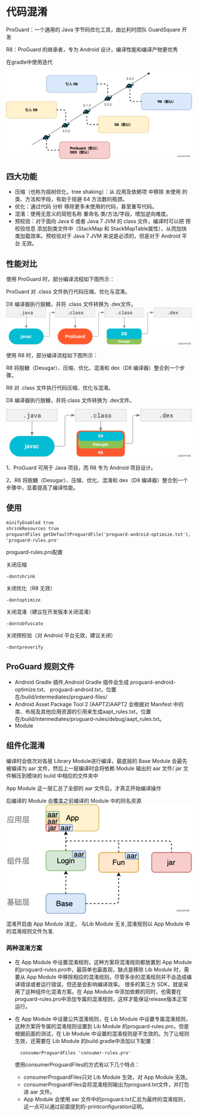 # 代码混淆
ProGuard：一个通用的 Java 字节码优化工具，由比利时团队 GuardSquare 开发

R8：ProGuard 的继承者，专为 Android 设计，编译性能和编译产物更优秀

在gradle中使用迭代

![](./hunxiao.png)

## 四大功能
* 压缩（也称为摇树优化，tree shaking）：从 应用及依赖项 中移除 未使用 的类、方法和字段，有助于规避 64 方法数的瓶颈。
* 优化：通过代码 分析 移除更多未使用的代码，甚至重写代码。
* 混淆：使用无意义的简短名称 重命名 类/方法/字段，增加逆向难度。
* 预校验：对于面向 Java 6 或者 Java 7 JVM 的 class 文件，编译时可以把 预校验信息 添加到类文件中（StackMap 和 StackMapTable属性），从而加快类加载效率。预校验对于 Java 7 JVM 来说是必须的，但是对于 Android 平台 无效。

## 性能对比
使用 ProGuard 时，部分编译流程如下图所示：

ProGuard 对 .class 文件执行代码压缩、优化与混淆。

D8 编译器执行脱糖，并将 .class 文件转换为 .dex文件。
![](./ProGuard.png)

使用 R8 时，部分编译流程如下图所示：

R8 将脱糖（Desugar）、压缩、优化、混淆和 dex（D8 编译器）整合到一个步骤。

R8 对 .class 文件执行代码压缩、优化与混淆。

D8 编译器执行脱糖，并将.class 文件转换为 .dex文件。

![](./R8.png)

1、ProGuard 可用于 Java 项目，而 R8 专为 Android 项目设计。

2、R8 将脱糖（Desugar）、压缩、优化、混淆和 dex（D8 编译器）整合到一个步骤中，显着提高了编译性能。

## 使用

	minifyEnabled true
    shrinkResources true
    proguardFiles getDefaultProguardFile('proguard-android-optimize.txt'), 'proguard-rules.pro'

proguard-rules.pro配置

关闭压缩

	-dontshrink

关闭优化（R8 无效）

	-dontoptimize


关闭混淆（建议在开发版本关闭混淆）

	-dontobfuscate


关闭预校验（对 Android 平台无效，建议关闭）

	-dontpreverify


## ProGuard 规则文件
* Android Gradle 插件,Android Gradle 插件会生成 proguard-android-optimize.txt、 proguard-android.txt，位置在<module-dir>/build/intermediates/proguard-files/
* Android Asset Package Tool 2 (AAPT2)AAPT2 会根据对 Manifest 中的类、布局及其他应用资源的引用来生成aapt_rules.txt，位置在<module-dir>/build/intermediates/proguard-rules/debug/aapt_rules.txt。
* Module

## 组件化混淆
编译时会依次对各层 Library Module进行编译，最底层的 Base Module 会最先被编译为 aar 文件，然后上一层编译时会将依赖 Module 输出的 aar 文件/ jar 文件解压到模块的 build 中相应的文件夹中

App Module 这一层汇总了全部的 aar 文件后，才真正开始编译操作

后编译的 Module 会覆盖之前编译的 Module 中的同名资源
![](./aar.png)

混淆开启由 App Module 决定， 与Lib Module 无关,混淆规则以 App Module 中的混淆规则文件为准.

### 两种混淆方案
* 在 App Module 中设置混淆规则，这种方案将混淆规则都放置到 App Module 的proguard-rules.pro中，最简单也最直观，缺点是移除 Lib Module 时，需要从 App Module 中移除相应的混淆规则。尽管多余的混淆规则并不会造成编译错误或者运行错误，但还是会影响编译效率。
很多的第三方 SDK，就是采用了这种组件化混淆方案。在 App Module 中添加依赖的同时，也需要在proguard-rules.pro中添加专属的混淆规则，这样才能保证release版本正常运行。

* 在 App Module 中设置公共混淆规则，在 Lib Module 中设置专属混淆规则，这种方案将专属的混淆规则设置到 Lib Module 的proguard-rules.pro，但是根据前面的测试，在 Lib Module 中设置的混淆规则是不生效的。为了让规则生效，还需要在 Lib Module 的build.gradle中添加以下配置：
	
	 	consumerProguardFiles 'consumer-rules.pro'

	使用consumerProguardFiles的方式有以下几个特点：
	* consumerProguardFiles只对 Lib Module 生效，对 App Module 无效。
	* consumerProguardFiles会将混淆规则输出为proguard.txt文件，并打包进 aar 文件。
	* App Module 会使用 aar 文件中的proguard.txt汇总为最终的混淆规则，这一点可以通过前面提到的-printconfiguration证明。